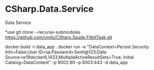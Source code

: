 # CSharp.Data.Service
Data Service

*use git clone --recurse-submodules https://github.com/vinils/CSharp.Saude.FitbitTask.git

docker build -t data_app .
docker run -e "DataContext=Persist Security Info=False;User ID=sa;Password=Senh@123;Data Source=w19docker6,1433;MultipleActiveResultSets=True; Initial Catalog=DataContext" -p 8002:80 -p 8003:443 -d data_app
